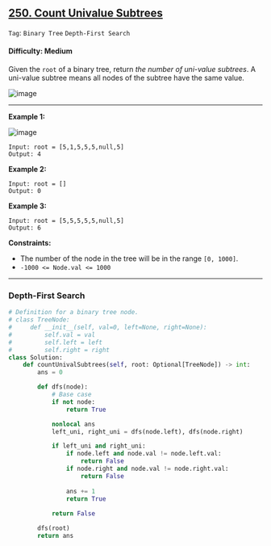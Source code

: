 ## [250. Count Univalue Subtrees](https://leetcode.com/problems/count-univalue-subtrees/)

```Tag```: ```Binary Tree``` ```Depth-First Search```

#### Difficulty: Medium

Given the ```root``` of a binary tree, return _the number of uni-value subtrees_. A uni-value subtree means all nodes of the subtree have the same value.

![image](https://github.com/quananhle/Python/assets/35042430/dc40ef5c-a8b2-4c56-a8e9-8ceaf3da9fc5)

---

__Example 1:__

![image](https://assets.leetcode.com/uploads/2020/08/21/unival_e1.jpg)
```
Input: root = [5,1,5,5,5,null,5]
Output: 4
```

__Example 2:__
```
Input: root = []
Output: 0
```

__Example 3:__
```
Input: root = [5,5,5,5,5,null,5]
Output: 6
```

__Constraints:__

- The number of the node in the tree will be in the range ```[0, 1000]```.
- ```-1000 <= Node.val <= 1000```

---

### Depth-First Search

```Python
# Definition for a binary tree node.
# class TreeNode:
#     def __init__(self, val=0, left=None, right=None):
#         self.val = val
#         self.left = left
#         self.right = right
class Solution:
    def countUnivalSubtrees(self, root: Optional[TreeNode]) -> int:
        ans = 0

        def dfs(node):
            # Base case
            if not node:
                return True

            nonlocal ans
            left_uni, right_uni = dfs(node.left), dfs(node.right)

            if left_uni and right_uni:
                if node.left and node.val != node.left.val:
                    return False
                if node.right and node.val != node.right.val:
                    return False
                
                ans += 1
                return True
            
            return False

        dfs(root)
        return ans
```
